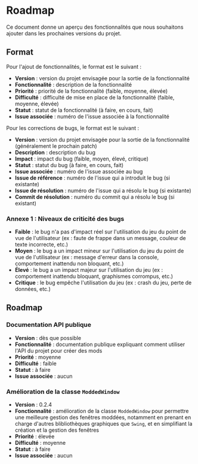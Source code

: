 # Roadmap

Ce document donne un aperçu des fonctionnalités que nous souhaitons ajouter dans les prochaines versions du projet.

## Format

Pour l'ajout de fonctionnalités, le format est le suivant :

- **Version** : version du projet envisagée pour la sortie de la fonctionnalité
- **Fonctionnalité** : description de la fonctionnalité
- **Priorité** : priorité de la fonctionnalité (faible, moyenne, élevée)
- **Difficulté** : difficulté de mise en place de la fonctionnalité (faible, moyenne, élevée)
- **Statut** : statut de la fonctionnalité (à faire, en cours, fait)
- **Issue associée** : numéro de l'issue associée à la fonctionnalité

Pour les corrections de bugs, le format est le suivant :

- **Version** : version du projet envisagée pour la sortie de la fonctionnalité (généralement le prochain patch)
- **Description** : description du bug
- **Impact** : impact du bug (faible, moyen, élevé, critique)
- **Statut** : statut du bug (à faire, en cours, fait)
- **Issue associée** : numéro de l'issue associée au bug
- **Issue de référence** : numéro de l'issue qui a introduit le bug (si existante)
- **Issue de résolution** : numéro de l'issue qui a résolu le bug (si existante)
- **Commit de résolution** : numéro du commit qui a résolu le bug (si existant)

### Annexe 1 : Niveaux de criticité des bugs

- **Faible** : le bug n'a pas d'impact réel sur l'utilisation du jeu du point de vue de l'utilisateur (ex : faute de frappe dans un message, couleur de texte incorrecte, etc.)
- **Moyen** : le bug a un impact mineur sur l'utilisation du jeu du point de vue de l'utilisateur (ex : message d'erreur dans la console, comportement inattendu non bloquant, etc.)
- **Élevé** : le bug a un impact majeur sur l'utilisation du jeu (ex : comportement inattendu bloquant, graphismes corrompus, etc.)
- **Critique** : le bug empêche l'utilisation du jeu (ex : crash du jeu, perte de données, etc.)

## Roadmap

### Documentation API publique

- **Version** : dès que possible
- **Fonctionnalité** : documentation publique expliquant comment utiliser l'API du projet pour créer des mods
- **Priorité** : moyenne
- **Difficulté** : faible
- **Statut** : à faire
- **Issue associée** : aucun

### Amélioration de la classe `ModdedWindow`

- **Version** : 0.2.4
- **Fonctionnalité** : amélioration de la classe `ModdedWindow` pour permettre une meilleure gestion des fenêtres moddées, notamment en prenant en charge d'autres blibliothèques graphiques que `Swing`, et en simplifiant la création et la gestion des fenêtres
- **Priorité** : élevée
- **Difficulté** : moyenne
- **Statut** : à faire
- **Issue associée** : aucun